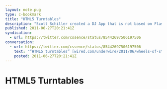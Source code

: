 ```yaml
---
layout: note.pug
type: c-bookmark
title: "HTML5 Turntables"
description: "Scott Schiller created a DJ App that is not based on Flash."
published: 2011-06-27T20:21:41Z
syndication:
  - url: https://twitter.com/cssence/status/85442697506197506
conversation:
  - url: https://twitter.com/cssence/status/85442697506197506
    text: "“HTML5 turntables” [wired.com/underwire/2011/06/wheels-of-steel-html5-dj-app](https://www.wired.com/underwire/2011/06/wheels-of-steel-html5-dj-app/)"
    posted: 2011-06-27T20:21:41Z
---
```


# HTML5 Turntables
